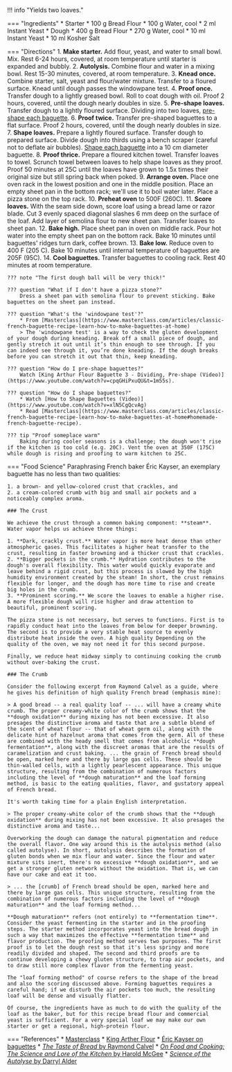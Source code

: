 !!! info "Yields two loaves."

=== "Ingredients"
    * Starter
        * 100 g Bread Flour
        * 100 g Water, cool
        * 2 ml Instant Yeast
    * Dough
        * 400 g Bread Flour
        * 270 g Water, cool
        * 10 ml Instant Yeast
        * 10 ml Kosher Salt

=== "Directions"
    1. **Make starter.** Add flour, yeast, and water to small bowl. Mix. Rest 6-24 hours, covered, at room temperature until starter is expanded and bubbly.
    2. **Autolysis.** Combine flour and water in a mixing bowl. Rest 15-30 minutes, covered, at room temperature.
    3. **Knead once.** Combine starter, salt, yeast and flour/water mixture. Transfer to a floured surface. Knead until dough passes the windowpane test.
    4. **Proof once.** Transfer dough to a lightly greased bowl. Roll to coat dough with oil. Proof 2 hours, covered, until the dough nearly doubles in size.
    5. **Pre-shape loaves.** Transfer dough to a lightly floured surface. Dividing into two loaves, [pre-shape each baguette](https://www.youtube.com/watch?v=cpqGHiPxuQU&t=1m55s).
    6. **Proof twice.** Transfer pre-shaped baguettes to a flat surface. Proof 2 hours, covered, until the dough nearly doubles in size.
    7. **Shape loaves.** Prepare a lightly floured surface. Transfer dough to prepared surface. Divide dough into thirds using a bench scraper (careful not to deflate air bubbles). [Shape each baguette](https://www.youtube.com/watch?v=xlN5CgQcvAg) into a 10 cm diameter baguette.
    8. **Proof thrice.** Prepare a floured kitchen towel. Transfer loaves to towel. Scrunch towel between loaves to help shape loaves as they proof. Proof 50 minutes at 25C until the loaves have grown to 1.5x times their original size but still spring back when poked.
    9. **Arrange oven.** Place one oven rack in the lowest position and one in the middle position. Place an empty sheet pan in the bottom rack; we'll use it to boil water later. Place a pizza stone on the top rack.
    10. **Preheat oven** to 500F (260C).
    11. **Score loaves.** With the seam side down, score loaf using a bread lame or razor blade. Cut 3 evenly spaced diagonal slashes 6 mm deep on the surface of the loaf. Add layer of semolina flour to new sheet pan. Transfer loaves to sheet pan.
    12. **Bake high.**  Place sheet pan in oven on middle rack. Pour hot water into the empty sheet pan on the bottom rack. Bake 10 minutes until baguettes' ridges turn dark, coffee brown.
    13. **Bake low.** Reduce oven to 400 F (205 C). Bake 10 minutes until internal temperature of baguettes are 205F (95C).
    14. **Cool baguettes.** Transfer baguettes to cooling rack. Rest 40 minutes at room temperature.

    ??? note "The first dough ball will be very thick!"

    ??? question "What if I don't have a pizza stone?"
        Dress a sheet pan with semolina flour to prevent sticking. Bake baguettes on the sheet pan instead.

    ??? question "What's the 'windowpane test'?"
        * From [Masterclass](https://www.masterclass.com/articles/classic-french-baguette-recipe-learn-how-to-make-baguettes-at-home)
        > The 'windowpane test' is a way to check the gluten development of your dough during kneading. Break off a small piece of dough, and gently stretch it out until it’s thin enough to see through. If you can indeed see through it, you’re done kneading. If the dough breaks before you can stretch it out that thin, keep kneading.

    ??? question "How do I pre-shape baguettes?"
        Watch [King Arthur Flour Baguette 3 - Dividing, Pre-shape (Video)](https://www.youtube.com/watch?v=cpqGHiPxuQU&t=1m55s).

    ??? question "How do I shape baguettes?"
        * Watch [How to Shape Baguettes (Video)](https://www.youtube.com/watch?v=xlN5CgQcvAg)
        * Read [Masterclass](https://www.masterclass.com/articles/classic-french-baguette-recipe-learn-how-to-make-baguettes-at-home#homemade-french-baguette-recipe).

    ??? tip "Proof someplace warm"
        Baking during cooler seasons is a challenge; the dough won't rise if the kitchen is too cold (e.g. 20C). Vent the oven at 350F (175C) while dough is rising and proofing to warm kitchen to 25C.

=== "Food Science"
    Paraphrasing French baker Éric Kayser, an exemplary baguette has no less than two qualities:

    1. a brown- and yellow-colored crust that crackles, and
    2. a cream-colored crumb with big and small air pockets and a noticeably complex aroma.

    ### The Crust

    We achieve the crust through a common baking component: **steam**. Water vapor helps us achieve three things:

    1. **Dark, crackly crust.** Water vapor is more heat dense than other atmospheric gases. This facilitates a higher heat transfer to the crust, resulting in faster browning and a thicker crust that crackles.
    2. **Bigger pockets in the crumb.** Hydration contributes to the dough's overall flexibility. This water would quickly evaporate and leave behind a rigid crust, but this process is slowed by the high humidity environment created by the steam! In short, the crust remains flexible for longer, and the dough has more time to rise and create big holes in the crumb.
    3. **Prominent scoring.** We score the loaves to enable a higher rise. A more flexible dough will rise higher and draw attention to beautiful, prominent scoring.

    The pizza stone is not necessary, but serves to functions. First is to rapidly conduct heat into the loaves from below for deeper browning. The second is to provide a very stable heat source to evenly distribute heat inside the oven. A high quality Depending on the quality of the oven, we may not need it for this second purpose.

    Finally, we reduce heat midway simply to continuing cooking the crumb without over-baking the crust.

    ### The Crumb

    Consider the following excerpt from Raymond Calvel as a guide, where he gives his definition of high quality French bread (emphasis mine):

    > A good bread -- a real quality loaf -- ... will have a creamy white crumb. The proper creamy-white color of the crumb shows that the **dough oxidation** during mixing has not been excessive. It also presages the distinctive aroma and taste that are a subtle blend of the scent of wheat flour -- that of wheat germ oil, along with the delicate hint of hazelnut aroma that comes from the germ. All of these are combined with the heady smell that comes from alcoholic **dough fermentation**, along with the discreet aromas that are the results of caramelization and crust baking. ... the grain of French bread should be open, marked here and there by large gas cells. These should be thin-walled cells, with a lightly pearlescent appearance. This unique structure, resulting from the combination of numerous factors including the level of **dough maturation** and the loaf forming method, is basic to the eating qualities, flavor, and gustatory appeal of French bread.

    It's worth taking time for a plain English interpretation.

    > The proper creamy-white color of the crumb shows that the **dough oxidation** during mixing has not been excessive. It also presages the distinctive aroma and taste...

    Overworking the dough can damage the natural pigmentation and reduce the overall flavor. One way around this is the autolysis method (also called autolyse). In short, autolysis describes the formation of gluten bonds when we mix flour and water. Since the flour and water mixture sits inert, there's no excessive **dough oxidation**, and we get a stronger gluten network without the oxidation. That is, we can have our cake and eat it too.

    > ... the [crumb] of French bread should be open, marked here and there by large gas cells. This unique structure, resulting from the combination of numerous factors including the level of **dough maturation** and the loaf forming method...

    **Dough maturation** refers (not entirely) to **fermentation time**. Consider the yeast fermenting in the starter and in the proofing steps. The starter method incorporates yeast into the bread dough in such a way that maximizes the effective **fermentation time** and flavor production. The proofing method serves two purposes. The first proof is to let the dough rest so that it's less springy and more readily divided and shaped. The second and third proofs are to continue developing a chewy gluten structure, to trap air pockets, and to draw still more complex flavor from the fermenting yeast.

    The "loaf forming method" of course refers to the shape of the bread and also the scoring discussed above. Forming baguettes requires a careful hand; if we disturb the air pockets too much, the resulting loaf will be dense and visually flatter.

    Of course, the ingredients have as much to do with the quality of the loaf as the baker, but for this recipe bread flour and commercial yeast is sufficient. For a very special loaf we may make our own starter or get a regional, high-protein flour.

=== "References"
    * [Masterclass](https://www.masterclass.com/articles/classic-french-baguette-recipe-learn-how-to-make-baguettes-at-home#homemade-french-baguette-recipe)
    * [King Arther Flour](https://www.kingarthurflour.com/recipes/classic-baguettes-recipe)
    * [Éric Kayser on baguettes](https://www.tastingtable.com/dine/national/perfect-baguette-bread-crust-eric-kayser-new-york-paris)
    * [*The Taste of Bread* by Raymond Calvel](https://www.amazon.com/dp/B0160F1NWW)
    * [*On Food and Cooking: The Science and Lore of the Kitchen* by Harold McGee](https://www.amazon.com/dp/0684800012)
    * [*Science of the Autolyse* by Darryl Alder](https://www.abigailsoven.com/science-of-the-autolyse/)
